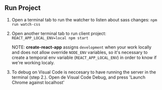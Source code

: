 ## Run Project

1. Open a terminal tab to run the watcher to listen about sass changes:
    ``npm run watch-css``

2. Open another terminal tab to run client project:
    ``REACT_APP_LOCAL_ENV=local npm start``

   NOTE: **create-react-app** assigns ```development``` when your work locally and does not allow override ```NODE_ENV``` variables, so it's necessary to create a temporal env variable (```REACT_APP_LOCAL_ENV```) in order to know if we're working localy.

3. To debug on Visual Code is neccesary to have running the server in the terminal (step 2.). Open de Visual Code Debug, and press 'Launch Chrome against localhost'
